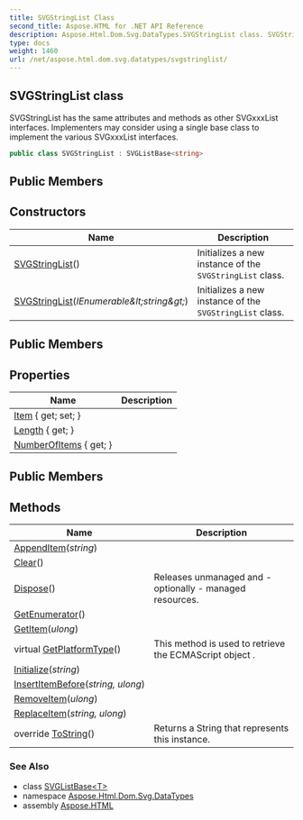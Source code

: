 ```yaml
---
title: SVGStringList Class
second_title: Aspose.HTML for .NET API Reference
description: Aspose.Html.Dom.Svg.DataTypes.SVGStringList class. SVGStringList has the same attributes and methods as other SVGxxxList interfaces. Implementers may consider using a single base class to implement the various SVGxxxList interfaces
type: docs
weight: 1460
url: /net/aspose.html.dom.svg.datatypes/svgstringlist/
---
```

## SVGStringList class

SVGStringList has the same attributes and methods as other SVGxxxList interfaces. Implementers may consider using a single base class to implement the various SVGxxxList interfaces.

```csharp
public class SVGStringList : SVGListBase<string>
```

## Public Members
## Constructors

| Name | Description |
| --- | --- |
| [SVGStringList](svgstringlist/#constructor)() | Initializes a new instance of the `SVGStringList` class. |
| [SVGStringList](svgstringlist/#constructor_1)(*IEnumerable&amp;lt;string&amp;gt;*) | Initializes a new instance of the `SVGStringList` class. |

## Public Members
## Properties

| Name | Description |
| --- | --- |
| [Item](../../aspose.html.dom.svg.collections/svglistbase-1/item/) { get; set; } |  |
| [Length](../../aspose.html.dom.svg.collections/svglistbase-1/length/) { get; } |  |
| [NumberOfItems](../../aspose.html.dom.svg.collections/svglistbase-1/numberofitems/) { get; } |  |

## Public Members
## Methods

| Name | Description |
| --- | --- |
| [AppendItem](../../aspose.html.dom.svg.collections/svglistbase-1/appenditem/)(*string*) |  |
| [Clear](../../aspose.html.dom.svg.collections/svglistbase-1/clear/)() |  |
| [Dispose](../../aspose.html.dom.svg.datatypes/svgvaluetype/dispose/)() | Releases unmanaged and - optionally - managed resources. |
| [GetEnumerator](../../aspose.html.dom.svg.collections/svglistbase-1/getenumerator/)() |  |
| [GetItem](../../aspose.html.dom.svg.collections/svglistbase-1/getitem/)(*ulong*) |  |
| virtual [GetPlatformType](../../aspose.html.dom/domobject/getplatformtype/)() | This method is used to retrieve the ECMAScript object . |
| [Initialize](../../aspose.html.dom.svg.collections/svglistbase-1/initialize/)(*string*) |  |
| [InsertItemBefore](../../aspose.html.dom.svg.collections/svglistbase-1/insertitembefore/)(*string, ulong*) |  |
| [RemoveItem](../../aspose.html.dom.svg.collections/svglistbase-1/removeitem/)(*ulong*) |  |
| [ReplaceItem](../../aspose.html.dom.svg.collections/svglistbase-1/replaceitem/)(*string, ulong*) |  |
| override [ToString](../../aspose.html.dom.svg.datatypes/svgstringlist/tostring/)() | Returns a String that represents this instance. |

### See Also

* class [SVGListBase&lt;T&gt;](../../aspose.html.dom.svg.collections/svglistbase-1/)
* namespace [Aspose.Html.Dom.Svg.DataTypes](../../aspose.html.dom.svg.datatypes/)
* assembly [Aspose.HTML](../../)
